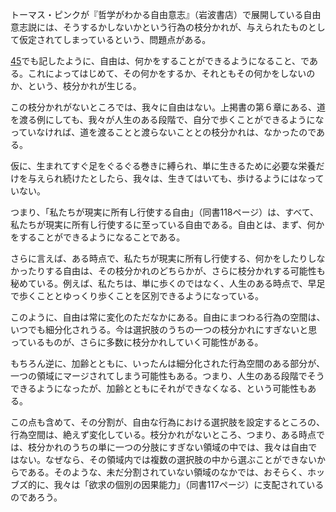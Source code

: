 トーマス・ピンクが『哲学がわかる自由意志』（岩波書店）で展開している自由意志説には、そうするかしないかという行為の枝分かれが、与えられたものとして仮定されてしまっているという、問題点がある。

[45](https://github.com/TomonariMASADA/didactic-fiesta/blob/main/045.md)でも記したように、自由は、何かをすることができるようになること、である。これによってはじめて、その何かをするか、それともその何かをしないのか、という、枝分かれが生じる。

この枝分かれがないところでは、我々に自由はない。上掲書の第６章にある、道を渡る例にしても、我々が人生のある段階で、自分で歩くことができるようになっていなければ、道を渡ることと渡らないこととの枝分かれは、なかったのである。

仮に、生まれてすぐ足をぐるぐる巻きに縛られ、単に生きるために必要な栄養だけを与えられ続けたとしたら、我々は、生きてはいても、歩けるようにはなっていない。

つまり、「私たちが現実に所有し行使する自由」（同書118ページ）は、すべて、私たちが現実に所有し行使するに至っている自由である。自由とは、まず、何かをすることができるようになることである。

さらに言えば、ある時点で、私たちが現実に所有し行使する、何かをしたりしなかったりする自由は、その枝分かれのどちらかが、さらに枝分かれする可能性も秘めている。例えば、私たちは、単に歩くのではなく、人生のある時点で、早足で歩くこととゆっくり歩くことを区別できるようになっている。

このように、自由は常に変化のただなかにある。自由にまつわる行為の空間は、いつでも細分化されうる。今は選択肢のうちの一つの枝分かれにすぎないと思っているものが、さらに多数に枝分かれしていく可能性がある。

もちろん逆に、加齢とともに、いったんは細分化された行為空間のある部分が、一つの領域にマージされてしまう可能性もある。つまり、人生のある段階でそうできるようになったが、加齢とともにそれができなくなる、という可能性もある。

この点も含めて、その分割が、自由な行為における選択肢を設定するところの、行為空間は、絶えず変化している。枝分かれがないところ、つまり、ある時点では、枝分かれのうちの単に一つの分肢にすぎない領域の中では、我々は自由ではない。なぜなら、その領域内では複数の選択肢の中から選ぶことができないからである。そのような、未だ分割されていない領域のなかでは、おそらく、ホッブズ的に、我々は「欲求の個別の因果能力」（同書117ページ）に支配されているのであろう。
